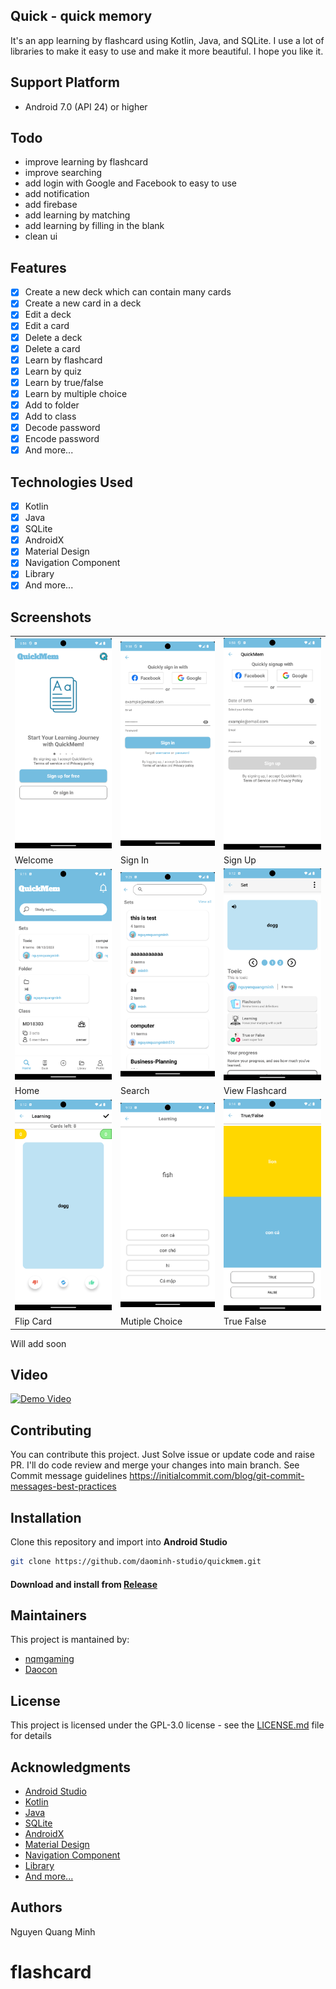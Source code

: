 ## Quick - quick memory

It's an app learning by flashcard using Kotlin, Java, and SQLite.
I use a lot of libraries to make it easy to use and make it more beautiful.
I hope you like it.

## Support Platform

- Android 7.0 (API 24) or higher

## Todo

- improve learning by flashcard
- improve searching
- add login with Google and Facebook to easy to use
- add notification
- add firebase
- add learning by matching
- add learning by filling in the blank
- clean ui

## Features

- [x] Create a new deck which can contain many cards
- [x] Create a new card in a deck
- [x] Edit a deck
- [x] Edit a card
- [x] Delete a deck
- [x] Delete a card
- [x] Learn by flashcard
- [x] Learn by quiz
- [x] Learn by true/false
- [x] Learn by multiple choice
- [x] Add to folder
- [x] Add to class
- [x] Decode password
- [x] Encode password
- [x] And more...

## Technologies Used

- [x] Kotlin
- [x] Java
- [x] SQLite
- [x] AndroidX
- [x] Material Design
- [x] Navigation Component
- [x] Library
- [x] And more...

## Screenshots

<table>
  <tr>
    <td><img src="./screenshorts/welcomescreen.png" width="200" alt=""></td>
    <td><img src="./screenshorts/signin.png" width="200" alt=""></td>
    <td><img src="./screenshorts/signup.png" width="200" alt=""></td>
</tr>
<tr>
<td>Welcome</td>
<td>Sign In</td>
<td>Sign Up</td>
</tr>
<tr>
    <td><img src="./screenshorts/home2.png" width="200" alt=""></td>
    <td><img src="./screenshorts/search.png" width="200" alt=""></td>
    <td><img src="./screenshorts/viewflashcard.png" width="200" alt=""></td>
</tr>
<tr>
<td>Home</td>
<td>Search</td>
<td>View Flashcard</td>
</tr>
<tr>
    <td><img src="./screenshorts/flipcard.png" width="200" alt=""></td>
    <td><img src="./screenshorts/mutiplechoice.png" width="200" alt=""></td>
    <td><img src="./screenshorts/truefalse.png" width="200" alt=""></td>
</tr>
<tr>
<td>Flip Card</td>
<td>Mutiple Choice</td>
<td>True False</td>

</table>
<p>Will add soon</p>

## Video
[![Demo Video](http://img.youtube.com/vi/BdAxVovGtYc/2.jpg)](https://www.youtube.com/watch?v=BdAxVovGtYc "Demo Video")

## Contributing

You can contribute this project. Just Solve issue or update code and raise PR. I'll do code review and merge your
changes into main branch. See Commit message
guidelines https://initialcommit.com/blog/git-commit-messages-best-practices

## Installation

Clone this repository and import into **Android Studio**

```bash
git clone https://github.com/daominh-studio/quickmem.git
```

####  Download and install from [Release](https://github.com/daominh-studio/quick-mem/releases)

## Maintainers

This project is mantained by:

* [nqmgaming](https://github.com/nqmgaming)
* [Daocon](https://github.com/Daocon)

## License

This project is licensed under the GPL-3.0 license - see the [LICENSE.md](LICENSE) file for details

## Acknowledgments

* [Android Studio](https://developer.android.com/studio)
* [Kotlin](https://kotlinlang.org/)
* [Java](https://www.java.com/en/)
* [SQLite](https://www.sqlite.org/index.html)
* [AndroidX](https://developer.android.com/jetpack/androidx)
* [Material Design](https://material.io/)
* [Navigation Component](https://developer.android.com/guide/navigation)
* [Library](https://developer.android.com/studio/projects/android-library)
* [And more...](https://developer.android.com/docs)

## Authors

Nguyen Quang Minh
# flashcard

